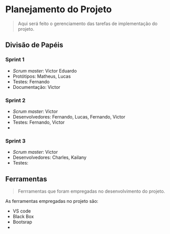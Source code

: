 # Planejamento do Projeto

> Aqui será feito o gerenciamento das tarefas de implementação do projeto.

## Divisão de Papéis
### Sprint 1
- _Scrum master_: Victor Eduardo
- Protótipos: Matheus, Lucas
- Testes: Fernando
- Documentação: Victor

### Sprint 2
- _Scrum master_: Victor 
- Desenvolvedores: Fernando, Lucas, Fernando, Victor
- Testes: Fernando, Victor
- 
### Sprint 3
- _Scrum master_: Victor
- Desenvolvedores: Charles, Kailany
- Testes: 

  

## Ferramentas

> Ferrramentas que foram empregadas no desenvolvimento do  projeto.

As ferramentas empregadas no projeto são:

- VS code
- Black Box
- Bootsrap
- 

